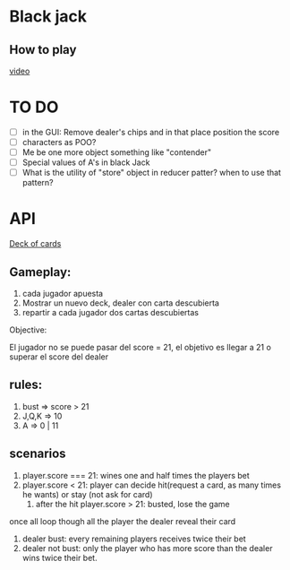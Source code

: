 # Black jack

## How to play
[video](https://www.youtube.com/watch?v=eyoh-Ku9TCI&ab_channel=wikiHow)

# TO DO
- [ ] in the GUI: Remove dealer's chips and in that place position the score
- [ ] characters as POO? 
- [ ] Me be one more object something like "contender"
- [ ] Special values of A's in black Jack
- [ ] What is the utility of "store" object in reducer patter? when to use that pattern?

# API
[Deck of cards](https://www.deckofcardsapi.com/)


## Gameplay:

1. cada jugador apuesta
2. Mostrar un nuevo deck, dealer con carta descubierta
3. repartir a cada jugador dos cartas descubiertas

Objective:

El jugador no se puede pasar del score = 21, el objetivo es llegar a 21 o superar el score del dealer


## rules:

1. bust => score > 21
2. J,Q,K => 10
3. A => 0 | 11

## scenarios

1. player.score === 21: wines one and half times the players bet
2. player.score < 21: player can decide hit(request a card, as many times he wants) or stay (not ask for card)
   1. after the hit player.score > 21: busted, lose the game

once all loop though all the player the dealer reveal their card

1. dealer bust: every remaining players receives twice their bet
2. dealer not bust: only the player who has more score than the dealer wins twice their bet.
